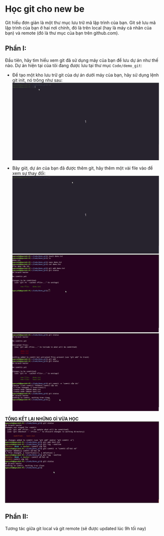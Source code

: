 # Học git cho new be

Git hiểu đơn giản là một thư mục lưu trữ mã lập trình của bạn. 
Git sẽ lưu mã lập trình  của bạn ở hai nơi chính, đó là trên local (hay là máy cá nhân của bạn) và remote (đó là thư mục của bạn trên github.com). 

## Phần I: 

Đầu tiên, hãy tìm hiểu xem git đã sử dụng máy của bạn để lưu dự án như thế nào. Dự án hiện tại của tôi đang được lưu tại thư mục `Code/demo_git`:
- Để tạo một kho lưu trữ git của dự án dưới máy của bạn, hãy sử dụng lệnh git init, nó trông như sau:
![plot](./t%E1%BA%A1o%20th%C6%B0%20m%E1%BB%A5c%20git%20d%C6%B0%E1%BB%9Bi%20local.gif)

- Bây giờ, dự án của bạn đã được thêm git, hãy thêm một vài file vào để xem sự thay đổi:
![plot](./qu%E1%BA%A3n%20l%C3%BD%20file%20v%E1%BB%9Bi%20git.gif)
![plot](./qu%E1%BA%A3n%20l%C3%BD%20file%202.gif)
![plot](./qu%E1%BA%A3n%20l%C3%BD%20file%20v%E1%BB%9Bi%20git%203.gif)

**TỔNG KẾT LẠI NHỮNG GÌ VỪA HỌC**
![plot](./qu%E1%BA%A3n%20l%C3%BD%20file%20-%20t%E1%BB%95ng%20k%E1%BA%BFt.gif)

## Phần II: 

Tương tác giữa git local và git remote (sẽ được updated lúc 9h tối nay)
